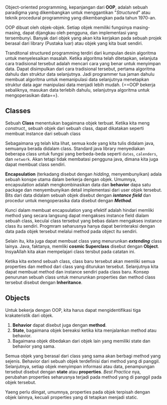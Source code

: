 Object-oriented programming, kepanjangan dari **OOP**, adalah sebuah paradigma yang dikembangkan untuk menggantikan "_Structured_" atau teknik procedural programming yang dikembangkan pada tahun 1970-an.


OOP dibuat oleh objek-objek. Setiap objek memiliki fungsinya masing-masing, dapat dijangkau oleh pengguna, dan implementasi yang tersembunyi. Banyak dari objek yang akan kita kerjakan pada sebuah projek berasal dari library (Pustaka luar) atau objek yang kita buat sendiri.

Tranditonal structured programming terdiri dari kumpulan desin algoritma untuk menyelesaikan masalah. Ketika algoritma telah ditetapkan, selanjuta cara tradisional tersebut adalah mencari cara yang benar untuk menyimpan data. Dapat disimpulkan dari cara tradisional tersebut, pertama algoritma dahulu dan struktur data selanjutnya. Jadi programmer tua jaman dahulu membuat algoritma untuk memanipulasi data selanjutnya menetapkan struktur data agar manipulasi data menjadi lebih mudah. {==OOP bekerja sebaliknya, masukan data terlebih dahulu, selanjutnya algoritma untuk mengoperasikan data==}.

## Classes
Sebuah **Class** menentukan bagaimana objek terbuat. Ketika kita meng _construct__ sebuah objek dari sebuah class, dapat dikatakan seperti membuat instance dari sebuah class

Sebagaimana yg telah kita lihat, semua kode yang kita tulis didalam java, semuanya berada didalam class. Standard java library menyediakan beberapa class untuk fungsi yang berbeda-beda seperti `dates`, `calenders`, dan `network`. Akan tetapi tidak membatasi pengguna java, dimana kita juga dapat membuat class sendiri.

**Encapsulation** (terkadang disebut dengan _hidding_, menyembunyikan) adala sebuah konspe utama dalam berkerja dengan objek. Umumnya, encapsulation adalah mengkombinasikan data dan **behavior** dapa satu package dan menyembunyikan detail implementasi dari user objek tersebut. Bits dari data didalam sebuah objek disebut dengan **_isntance field_** dan procedur untuk mengoperasika data disebut dengan **_Method_**.

Kunci dalam membuat encapsulation yang efektif adalah hindari memliki method yang secara langsung dapat mengakses instance field dialam sebuah class, keculai class tersebut yang bebas dalam mengakses instance class itu sendiri. Progmram seharusnya hanya dapat berinteraksi dengan data pada objek tersebut melalui method pada object itu sendiri. 

Selain itu, kita juga dapat membuat class yang menurunkan **_extending_** class lainya. Java, faktanya, memliki **cosmic Superclass** disebut dengan **Object**. InsyaAllah kita akan mempelajari class tersbut pada catatan ini.

Ketika kita extend sebuah class, class baru tersebut akan memliki semua properties dan method dari class yang diturukan tersebut. Selanjutnya kita dapat membuat method dan instance sendiri pada class baru. Konsep penurunan sebuah class untuk menurunkan properties dan method class tersebut disebut dengan **Inheritance**. 


## Objects
Untuk bekerja dengan OOP, kita harus dapat mengidentifikasi tiga krakateristik dari objek.

1. **Behavior** dapat disebut juga dengan **method**.
2. **State**, bagaimana objek bereaksi ketika kita menjalankan method atau behavior.
3. Bagaimana objek dibedakan dari objek lain yang memiliki state dan behavior yang sama.

Semua objek yang berasal dari class yang sama akan berbagi method yang sejenis. Behavior dari sebuah objek terdefinisi dari method yang di panggil. Selanjutnya, setiap objek menyimpan informasi atau data, penampungan tersebut disebut dengan **state** atau **properties**. _Best Practice_ nya, perubahan properties seharusnya terjadi pada method yang di panggil pada objek tersebut.

Yaeng perlu diingat, umumnya, properties pada objek terpisah dengan objek lainnya, kecuali properties yang di tetapkan menjadi static.